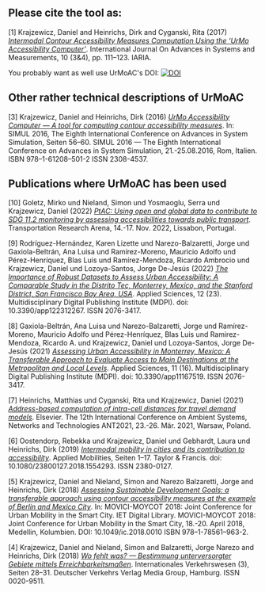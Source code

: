 ## Please cite the tool as:

<a name="1">[1]</a> Krajzewicz, Daniel and Heinrichs, Dirk and Cyganski, Rita (2017) [_Intermodal Contour Accessibility Measures Computation Using the &lsquo;UrMo Accessibility Computer&rsquo;_](https://elib.dlr.de/118235/). International Journal On Advances in Systems and Measurements, 10 (3&4), pp. 111&ndash;123. IARIA.

You probably want as well use UrMoAC's DOI: [![DOI](https://img.shields.io/badge/doi-10.5281%2Fzenodo.79406006-blue)](https://doi.org/10.5281/zenodo.7940600)

## Other rather technical descriptions of UrMoAC

<a name="3">[3]</a> Krajzewicz, Daniel and Heinrichs, Dirk (2016) [_UrMo Accessibility Computer &mdash; A tool for computing contour accessibility measures_](https://elib.dlr.de/106451/). In: SIMUL 2016, The Eighth International Conference on Advances in System Simulation, Seiten 56&ndash;60. SIMUL 2016 &mdash; The Eighth International Conference on Advances in System Simulation, 21.-25.08.2016, Rom, Italien. ISBN 978&ndash;1-61208&ndash;501-2 ISSN 2308-4537.

## Publications where UrMoAC has been used

<a name="10">[10]</a> Goletz, Mirko und Nieland, Simon und Yosmaoglu, Serra und Krajzewicz, Daniel (2022) [_PtAC: Using open and global data to contribute to SDG 11.2 monitoring by assessing accessibilities towards public transport_](https://elib.dlr.de/191734/). Transportation Research Arena, 14.-17. Nov. 2022, Lissabon, Portugal.

<a name="9">[9]</a> Rodríguez-Hernández, Karen Lizette und Narezo-Balzaretti, Jorge und Gaxiola-Beltrán, Ana Luisa und Ramírez-Moreno, Mauricio Adolfo und Pérez-Henríquez, Blas Luis und Ramírez-Mendoza, Ricardo Ambrocio und Krajzewicz, Daniel und Lozoya-Santos, Jorge De-Jesús (2022) [_The Importance of Robust Datasets to Assess Urban Accessibility: A Comparable Study in the Distrito Tec, Monterrey, Mexico, and the Stanford District, San Francisco Bay Area, USA_](https://elib.dlr.de/193157/). Applied Sciences, 12 (23). Multidisciplinary Digital Publishing Institute (MDPI). doi: 10.3390/app122312267. ISSN 2076-3417.

<a name="8">[8]</a> Gaxiola-Beltrán, Ana Luisa und Narezo-Balzaretti, Jorge und Ramírez-Moreno, Mauricio Adolfo und Pérez-Henríquez, Blas Luis und Ramirez-Mendoza, Ricardo A. und Krajzewicz, Daniel und Lozoya-Santos, Jorge De-Jesús (2021) [_Assessing Urban Accessibility in Monterrey, Mexico: A Transferable Approach to Evaluate Access to Main Destinations at the Metropolitan and Local Levels_](https://elib.dlr.de/143540/). Applied Sciences, 11 (16). Multidisciplinary Digital Publishing Institute (MDPI). doi: 10.3390/app11167519. ISSN 2076-3417.

<a name="7">[7]</a> Heinrichs, Matthias und Cyganski, Rita und Krajzewicz, Daniel (2021) [_Address-based computation of intra-cell distances for travel demand models_](https://elib.dlr.de/141649/). Elsevier. The 12th International Conference on Ambient Systems, Networks and Technologies ANT2021, 23.-26. Mär. 2021, Warsaw, Poland.

<a name="6">[6]</a> Oostendorp, Rebekka und Krajzewicz, Daniel und Gebhardt, Laura und Heinrichs, Dirk (2019) [_Intermodal mobility in cities and its contribution to accessibility_](https://elib.dlr.de/125836/). Applied Mobilities, Seiten 1&ndash;17. Taylor & Francis. doi: 10.1080/23800127.2018.1554293. ISSN 2380-0127.

<a name="5">[5]</a> Krajzewicz, Daniel and Nieland, Simon and Narezo Balzaretti, Jorge and Heinrichs, Dirk (2018) [_Assessing Sustainable Development Goals: a transferable approach using contour accessibility measures at the example of Berlin and Mexico City_](https://elib.dlr.de/126610/). In: MOVICI-MOYCOT 2018: Joint Conference for Urban Mobility in the Smart City. IET Digital Library. MOVICI-MOYCOT 2018: Joint Conference for Urban Mobility in the Smart City, 18.-20. April 2018, Medellin, Kolumbien. DOI: 10.1049/ic.2018.0010 ISBN 978&ndash;1-78561&ndash;963-2.

<a name="4">[4]</a> Krajzewicz, Daniel and Nieland, Simon and Balzaretti, Jorge Narezo and Heinrichs, Dirk (2018) [_Wo fehlt was? &mdash; Bestimmung unterversorgter Gebiete mittels Erreichbarkeitsmaßen_](https://elib.dlr.de/121811/). Internationales Verkehrswesen (3), Seiten 28&ndash;31. Deutscher Verkehrs Verlag Media Group, Hamburg. ISSN 0020-9511.




